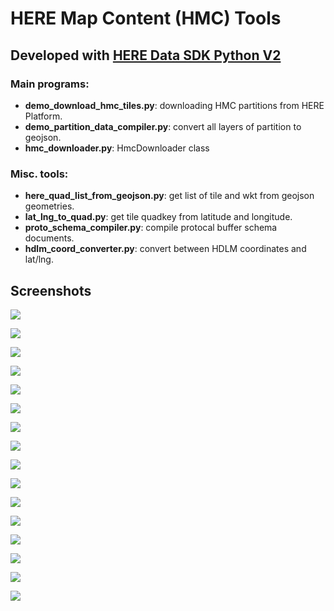 # HERE Map Content (HMC) Tools
## Developed with [HERE Data SDK Python V2](https://www.here.com/docs/bundle/data-sdk-for-python-developer-guide-v2/page/README.html)

### Main programs:

* **demo_download_hmc_tiles.py**: downloading HMC partitions from HERE Platform.
* **demo_partition_data_compiler.py**: convert all layers of partition to geojson.
* **hmc_downloader.py**: HmcDownloader class

### Misc. tools:

* **here_quad_list_from_geojson.py**: get list of tile and wkt from geojson geometries.
* **lat_lng_to_quad.py**: get tile quadkey from latitude and longitude.
* **proto_schema_compiler.py**: compile protocal buffer schema documents.
* **hdlm_coord_converter.py**: convert between HDLM coordinates and lat/lng.

## Screenshots

![](https://i.imgur.com/dtDWMHl.png)

![](https://i.imgur.com/zolDmWJ.png)

![](https://i.imgur.com/PRP23vk.png)

![](https://i.imgur.com/vPvITdB.png)

![](https://i.imgur.com/7EFdYm6.jpeg)

![](https://i.imgur.com/99KpolE.jpeg)

![](https://i.imgur.com/1L8Z2oi.png)

![](https://i.imgur.com/zmDPu7v.jpeg)

![](https://i.imgur.com/C5pZHrY.jpeg)

![](https://i.imgur.com/N9cNU7o.jpeg)

![](https://i.imgur.com/VY7Wj1t.jpeg)

![](https://i.imgur.com/rWWKf5l.jpeg)

![](https://i.imgur.com/1R4JuJS.jpeg)

![](https://i.imgur.com/bWKH77R.jpeg)

![](https://i.imgur.com/1wmeRuj.jpeg)

![](https://i.imgur.com/3fFwMQx.jpeg)


